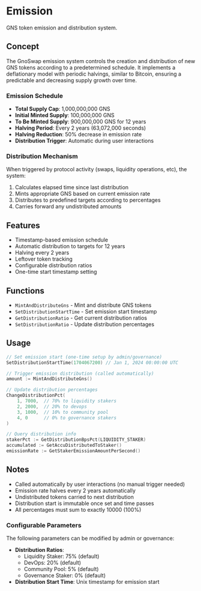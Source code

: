 # Emission

GNS token emission and distribution system.

## Concept

The GnoSwap emission system controls the creation and distribution of new GNS tokens according to a predetermined schedule. It implements a deflationary model with periodic halvings, similar to Bitcoin, ensuring a predictable and decreasing supply growth over time.

### Emission Schedule
- **Total Supply Cap**: 1,000,000,000 GNS
- **Initial Minted Supply**: 100,000,000 GNS
- **To Be Minted Supply**: 900,000,000 GNS for 12 years
- **Halving Period**: Every 2 years (63,072,000 seconds)
- **Halving Reduction**: 50% decrease in emission rate
- **Distribution Trigger**: Automatic during user interactions

### Distribution Mechanism
When triggered by protocol activity (swaps, liquidity operations, etc), the system:
1. Calculates elapsed time since last distribution
2. Mints appropriate GNS based on current emission rate
3. Distributes to predefined targets according to percentages
4. Carries forward any undistributed amounts

## Features

- Timestamp-based emission schedule
- Automatic distribution to targets for 12 years
- Halving every 2 years
- Leftover token tracking
- Configurable distribution ratios
- One-time start timestamp setting

## Functions

- `MintAndDistributeGns` - Mint and distribute GNS tokens
- `SetDistributionStartTime` - Set emission start timestamp
- `GetDistributionRatio` - Get current distribution ratios
- `SetDistributionRatio` - Update distribution percentages

## Usage

```go
// Set emission start (one-time setup by admin/governance)
SetDistributionStartTime(1704067200) // Jan 1, 2024 00:00:00 UTC

// Trigger emission distribution (called automatically)
amount := MintAndDistributeGns()

// Update distribution percentages
ChangeDistributionPct(
    1, 7000,  // 70% to liquidity stakers
    2, 2000,  // 20% to devops
    3, 1000,  // 10% to community pool
    4, 0      // 0% to governance stakers
)

// Query distribution info
stakerPct := GetDistributionBpsPct(LIQUIDITY_STAKER)
accumulated := GetAccuDistributedToStaker()
emissionRate := GetStakerEmissionAmountPerSecond()
```

## Notes

- Called automatically by user interactions (no manual trigger needed)
- Emission rate halves every 2 years automatically
- Undistributed tokens carried to next distribution
- Distribution start is immutable once set and time passes
- All percentages must sum to exactly 10000 (100%)

### Configurable Parameters
The following parameters can be modified by admin or governance:
- **Distribution Ratios**:
  - Liquidity Staker: 75% (default)
  - DevOps: 20% (default)
  - Community Pool: 5% (default)
  - Governance Staker: 0% (default)
- **Distribution Start Time**: Unix timestamp for emission start